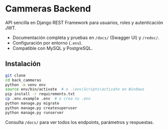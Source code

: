 # Cammeras Backend

API sencilla en Django REST Framework para usuarios, roles y autenticación JWT.

- Documentación completa y pruebas en `/docs/` (Swagger UI) y `/redoc/`.
- Configuración por entorno (`.env`).
- Compatible con MySQL y PostgreSQL.

## Instalación

```zsh
git clone
cd back_cammeras
python -m venv env
source env/bin/activate  # o .\env\Scripts\activate en Windows
pip install -r requirements.txt
cp .env.example .env  # o crea tu .env
python manage.py migrate
python manage.py createsuperuser
python manage.py runserver
```

Consulta `/docs/` para ver todos los endpoints, parámetros y respuestas.